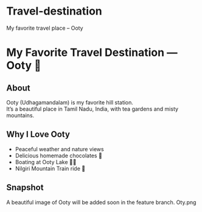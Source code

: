 # Travel-destination
My favorite travel place – Ooty

# My Favorite Travel Destination — Ooty 🌄

## About
Ooty (Udhagamandalam) is my favorite hill station.  
It’s a beautiful place in Tamil Nadu, India, with tea gardens and misty mountains.

## Why I Love Ooty
- Peaceful weather and nature views  
- Delicious homemade chocolates 🍫  
- Boating at Ooty Lake 🚣‍♂️  
- Nilgiri Mountain Train ride 🚂

## Snapshot
A beautiful image of Ooty will be added soon in the feature branch.
Oty.png
